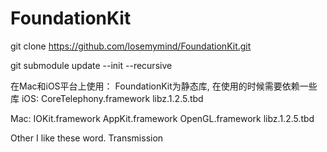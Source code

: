 # FoundationKit

git clone https://github.com/losemymind/FoundationKit.git

git submodule update --init --recursive

在Mac和iOS平台上使用：
FoundationKit为静态库, 在使用的时候需要依赖一些库
iOS:
CoreTelephony.framework
libz.1.2.5.tbd

Mac:
IOKit.framework
AppKit.framework
OpenGL.framework
libz.1.2.5.tbd

Other
I like these word.
Transmission
